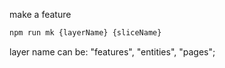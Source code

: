 make a feature

```bash
npm run mk {layerName} {sliceName}
```

layer name can be: "features", "entities", "pages";
